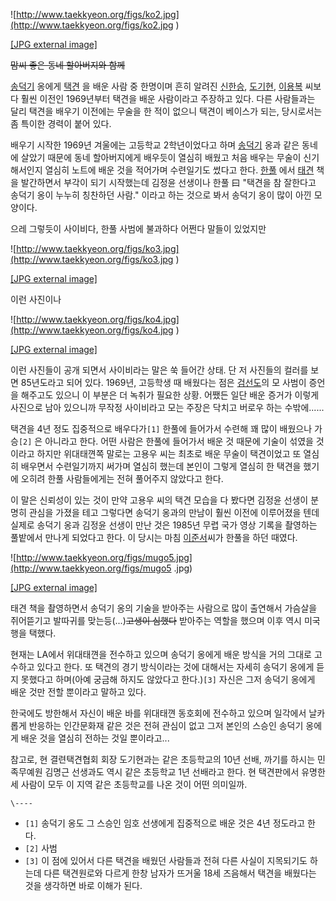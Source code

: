 ![http://www.taekkyeon.org/figs/ko2.jpg](http://www.taekkyeon.org/figs/ko2.jpg
)

[[JPG external image]](http://www.taekkyeon.org/figs/ko2.jpg)

<del>맘씨 좋은 동네 할아버지와 함께</del>

[송덕기](%EC%86%A1%EB%8D%95%EA%B8%B0.md) 옹에게 [택견](%ED%83%9D%EA%B2%AC.md) 을
배운 사람 중 한명이며 흔히 알려진 [신한승](%EC%8B%A0%ED%95%9C%EC%8A%B9.md),
[도기현](%EB%8F%84%EA%B8%B0%ED%98%84.md),
[이용복](%EC%9D%B4%EC%9A%A9%EB%B3%B5.md) 씨보다 훨씬 이전인 1969년부터 택견을 배운 사람이라고 주장하고
있다. 다른 사람들과는 달리 택견을 배우기 이전에는 무술을 한 적이 없으니 택견이 베이스가 되는, 당시로서는 좀 특이한 경력이 붙어 있다.

배우기 시작한 1969년 겨울에는 고등학교 2학년이었다고 하며 [송덕기](%EC%86%A1%EB%8D%95%EA%B8%B0.md) 옹과
같은 동네에 살았기 때문에 동네 할아버지에게 배우듯이 열심히 배웠고 처음 배우는 무술이 신기해서인지 열심히 노트에 배운 것을 적어가며
수련일기도 썼다고 한다. [한풀](%ED%95%9C%ED%92%80.md) 에서 [태견](%ED%83%9C%EA%B2%AC.md)
책을 발간하면서 부각이 되기 시작했는데 김정윤 선생이나 한풀 曰 "택견을 참 잘한다고 송덕기 옹이 누누히 칭찬하던 사람." 이라고 하는
것으로 봐서 송덕기 옹이 많이 아낀 모양이다.

으레 그렇듯이 사이비다, 한풀 사범에 불과하다 어쩐다 말들이 있었지만

![http://www.taekkyeon.org/figs/ko3.jpg](http://www.taekkyeon.org/figs/ko3.jpg
)

[[JPG external image]](http://www.taekkyeon.org/figs/ko3.jpg)

이런 사진이나

![http://www.taekkyeon.org/figs/ko4.jpg](http://www.taekkyeon.org/figs/ko4.jpg
)

[[JPG external image]](http://www.taekkyeon.org/figs/ko4.jpg)

이런 사진들이 공개 되면서 사이비라는 말은 쑥 들어간 상태. 단 저 사진들의 컬러를 보면 85년도라고 되어 있다. 1969년, 고등학생 때
배웠다는 점은 [검선도](%EA%B2%80%EC%84%A0%EB%8F%84.md)의 모 사범이 증언을 해주고도 있으니 이 부분은 더
녹취가 필요한 상황. 어쨌든 일단 배운 증거가 이렇게 사진으로 남아 있으니까 무작정 사이비라고 모는 주장은 닥치고 버로우 하는
수밖에......

택견을 4년 정도 집중적으로 배우다가`[1]` 한풀에 들어가서 수련해 꽤 많이 배웠으나 가승`[2]` 은 아니라고 한다. 어떤 사람은 한풀에
들어가서 배운 것 때문에 기술이 섞였을 것이라고 하지만 위대태껸쪽 말로는 고용우 씨는 최초로 배운 무술이 택견이었고 또 열심히 배우면서
수련일기까지 써가며 열심히 했는데 본인이 그렇게 열심히 한 택견을 했기에 오히려 한풀 사람들에게는 전혀 풀어주지 않았다고 한다.

이 말은 신뢰성이 있는 것이 만약 고용우 씨의 택견 모습을 다 봤다면 김정윤 선생이 분명히 관심을 가졌을 테고 그렇다면 송덕기 옹과의 만남이
훨씬 이전에 이루어졌을 텐데 실제로 송덕기 옹과 김정윤 선생이 만난 것은 1985년 무렵 국가 영상 기록을 촬영하는 풀밭에서 만나게 되었다고
한다. 이 당시는 마침 [이준서](%EC%9D%B4%EC%A4%80%EC%84%9C.md)씨가 한풀을 하던 때였다.

![http://www.taekkyeon.org/figs/mugo5.jpg](http://www.taekkyeon.org/figs/mugo5
.jpg)

[[JPG external image]](http://www.taekkyeon.org/figs/mugo5.jpg)

태견 책을 촬영하면서 송덕기 옹의 기술을 받아주는 사람으로 많이 출연해서 가슴살을 쥐어뜯기고 발따귀를 맞는등(...)<del>고생이
심했다</del> 받아주는 역할을 했으며 이후 역시 미국행을 택했다.

현재는 LA에서 위대태껸을 전수하고 있으며 송덕기 옹에게 배운 방식을 거의 그대로 고수하고 있다고 한다. 또 택견의 경기 방식이라는 것에
대해서는 자세히 송덕기 옹에게 듣지 못했다고 하며(아예 궁금해 하지도 않았다고 한다.)`[3]` 자신은 그저 송덕기 옹에게 배운 것만 전할
뿐이라고 말하고 있다.

한국에도 방한해서 자신이 배운 바를 위대태껸 동호회에 전수하고 있으며 일각에서 날카롭게 반응하는 인간문화재 같은 것은 전혀 관심이 없고 그저
본인의 스승인 송덕기 옹에게 배운 것을 열심히 전하는 것일 뿐이라고...

참고로, 현 결련택견협회 회장 도기현과는 같은 초등학교의 10년 선배, 까기를 하시는 민족무예원 김명근 선생과도 역시 같은 초등학교 1년
선배라고 한다. 현 택견판에서 유명한 세 사람이 모두 이 지역 같은 초등학교를 나온 것이 어떤 의미일까.

`\----`

  * `[1]` 송덕기 옹도 그 스승인 임호 선생에게 집중적으로 배운 것은 4년 정도라고 한다.
  * `[2]` 사범
  * `[3]` 이 점에 있어서 다른 택견을 배웠던 사람들과 전혀 다른 사실이 지목되기도 하는데 다른 택견원로와 다르게 한창 남자가 뜨거울 18세 즈음해서 택견을 배웠다는 것을 생각하면 바로 이해가 된다.

